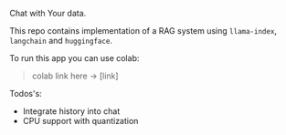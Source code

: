 Chat with Your data.

This repo contains implementation of a RAG system using `llama-index`, `langchain` and `huggingface`.

To run this app you can use colab:
> colab link here -> [link]

Todos's:
- Integrate history into chat
- CPU support with quantization